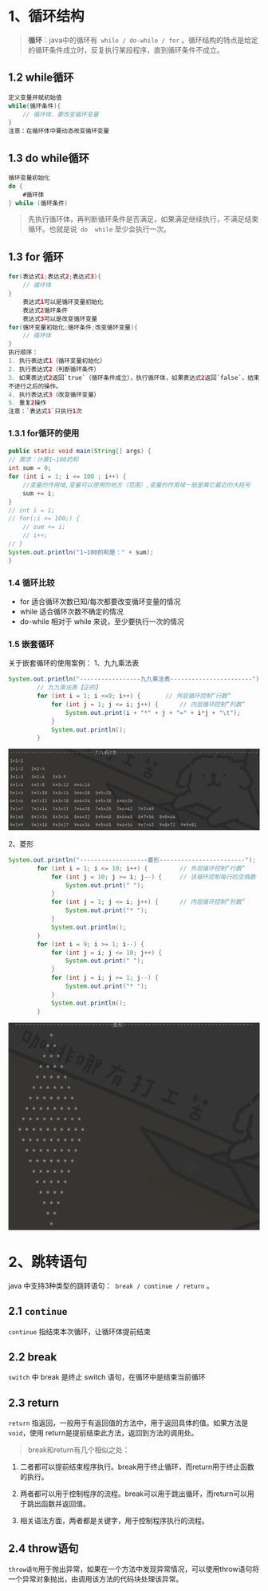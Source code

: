 #  1、循环结构
> **循环**：java中的循环有` while / do-while / for` 。循环结构的特点是给定的循环条件成立时，反复执行某段程序，直到循环条件不成立。

## 1.2 while循环

```java
定义变量并赋初始值
while(循环条件){
	// 循环体，要改变循环变量
}
注意：在循环体中要动态改变循环变量
```
## 1.3 do  while循环
```java
循环变量初始化
do {
	#循环体
} while (循环条件)
```
> 先执行循环体，再判断循环条件是否满足，如果满足继续执行，不满足结束循环。也就是说` do  while` 至少会执行一次。
## 1.3 for  循环
```java
for(表达式1;表达式2;表达式3){
	// 循环体
}
	表达式1可以是循环变量初始化
	表达式2循环条件
	表达式3可以是改变循环变量
for(循环变量初始化;循环条件;改变循环变量){
	// 循环体
}
执行顺序：
1. 执行表达式1（循环变量初始化）
2. 执行表达式2（判断循环条件）
3. 如果表达式2返回`true`（循环条件成立），执行循环体，如果表达式2返回`false`，结束循环，
不进行之后的操作。
4. 执行表达式3（改变循环变量）
5. 重复2操作
注意：`表达式1`只执行1次
```
### 1.3.1 for循环的使用
```java
public static void main(String[] args) {
// 需求：计算1~100的和
int sum = 0;
for (int i = 1; i <= 100 ; i++) {
	//变量的作用域,变量可以使用的地方（范围）,变量的作用域一般是离它最近的大括号
	sum += i;
}
// int i = 1;
// for(;i <= 100;) {
	// sum += i;
	// i++;
// }
System.out.println("1~100的和是：" + sum);
}
```
### 1.4 循环比较
- for 适合循环次数已知/每次都要改变循环变量的情况
- while 适合循环次数不确定的情况
- do-while 相对于 while 来说，至少要执行一次的情况
### 1.5 嵌套循环
关于嵌套循环的使用案例：
1、九九乘法表
```java
System.out.println("-----------------九九乘法表-----------------------");
        // 九九乘法表【正的】
        for (int i = 1; i <=9; i++) {		// 外层循环控制“行数”
            for (int j = 1; j <= i; j++) {		// 内层循环控制“列数”
                System.out.print(i + "*" + j + "=" + i*j + "\t");
            }
            System.out.println();
        }
```
![输入图片说明](../image/%E4%B9%9D%E4%B9%9D%E4%B9%98%E6%B3%95%E8%A1%A8.png)

2、菱形
```java
System.out.println("-------------------菱形------------------------");
        for (int i = 1; i <= 10; i++) {			// 外层循环控制“行数”
            for (int j = 10; j >= i; j--) {		// 该循环控制每行的空格数
                System.out.print(" ");
            }
            for (int j = 1; j <= i; j++) {		// 内层循环控制“列数”
                System.out.print("* ");
            }
            System.out.println();
        }
        for (int i = 9; i >= 1; i--) {
            for (int j = i; j <= 10; j++) {
                System.out.print(" ");
            }
            for (int j = i; j >= 1; j--) {
                System.out.print("* ");
            }
            System.out.println();
        }
```
![输入图片说明](../image/%E8%8F%B1%E5%BD%A2.png)
# 2、跳转语句
java 中支持3种类型的跳转语句：` break / continue / return` 。
## 2.1 `continue`
`continue` 指结束本次循环，让循环体提前结束
## 2.2 break
`switch` 中 break 是终止 switch 语句，在循环中是结束当前循环
## 2.3 return
`return` 指返回，一般用于有返回值的方法中，用于返回具体的值。如果方法是` void `，使用 return是提前结束此方法，返回到方法的调用处。
> break和return有几个相似之处：

1. 二者都可以提前结束程序执行。break用于终止循环，而return用于终止函数的执行。

2. 两者都可以用于控制程序的流程。break可以用于跳出循环，而return可以用于跳出函数并返回值。

3. 相关语法方面，两者都是关键字，用于控制程序执行的流程。
## 2.4 throw语句
`throw语句`用于抛出异常，如果在一个方法中发现异常情况，可以使用throw语句将一个异常对象抛出，由调用该方法的代码块处理该异常。
